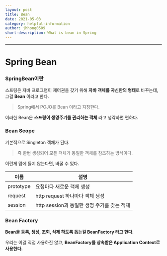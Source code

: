 ```yaml
---
layout: post
title: Bean
date: 2021-05-03
category: helpful-information
author: jhhong0509
short-description: What is bean in Spring
---
```

------

# Spring Bean

### SpringBean이란

스프링은 자바 프로그램이 제어권을 갖기 위해 **자바 객체를 자신만의 형태**로 바꾸는데, 그걸 **Bean** 이라고 한다.

> Spring에서 POJO를 Bean 이라고 지칭한다.

이러한 Bean은 **스프링이 생명주기를 관리하는 객체** 라고 생각하면 편하다.



### Bean Scope

기본적으로 Singleton 객체가 된다.

> 즉 한번 생성되어 모든 객체가 동일한 객체를 참조하는 방식이다.

이런게 맘에 들지 않는다면, 바꿀 수 있다.

| 이름      | 설명                                        |
| --------- | ------------------------------------------- |
| prototype | 요청마다 새로운 객체 생성                   |
| request   | http request 하나마다 객체 생성             |
| session   | http session과 동일한 생명 주기를 갖는 객체 |



### Bean Factory

**Bean을 등록, 생성, 조회, 삭제 하도록 돕는걸 BeanFactory 라고 한다.**

우리는 이걸 직접 사용하진 않고, **BeanFactory를 상속받은 Application Context로 사용한다.**


